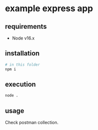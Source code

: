 # example express app

## requirements

* Node v16.x

## installation

```sh
# in this folder
npm i
```

## execution

```sh
node .
```

## usage

Check postman collection.
